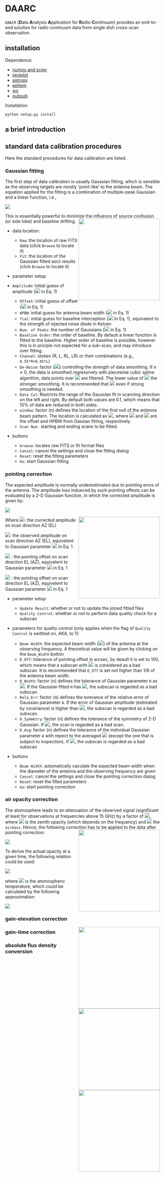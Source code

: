 

# DAARC

`DAACR` (**D**ata **A**nalysis **A**pplication for **R**adio **C**ontinuum) provides an end-to-end solution for radio continuum data from single dish cross-scan observation.



## installation

Dependence:

- [numpy and scipy](https://www.scipy.org/scipylib/download.html)
- [ppgplot](https://www.github.com/junliu/ppgplot/)
- [astropy](https://www.astropy.org/)
- [ephem](https://pypi.org/project/ephem/)
- [wx](https://wxpython.org/)
- [pubsub](https://github.com/schollii/pypubsub)



Installation:

`python setup.py install`



## a brief introduction







## standard data calibration procedures

Here the standard procedures for data calibration are listed.

### Gaussian fitting

 The first step of data calibration is usually Gaussian fitting, which is sensible as the observing targets are mostly 'point-like' to the antenna beam. The equation applied for the fitting is a combination of multiple-peak Gaussian and a linear function, i.e.,

<img src="https://render.githubusercontent.com/render/math?math=F(x)=\sum_{i=0}^N A_i\cdot e^{4\cdot ln2\frac{-(x-X_0)^2}{H^2}} + K\cdot x %2B B\quad\quad\quad(\rm{Eq}.\,\, 1)">

This is essentially powerful to minimize the influence of source confusion (or side lobe) and baseline drifting. <img align="right" width="265" src="demo/dialog_fitting.png">

- data location:
  - `Raw`: the location of raw FITS data (click `Browse` to locate it)
  - `Fit`: the location of the Gaussian fitted ascii results (click `Browse` to locate it)

- parameter setup
- `Amplitude`: initial guess of amplitude (<img src="https://render.githubusercontent.com/render/math?math=\rm{A}"> in Eq. 1)
  - `Offset`: initial guess of offset (<img src="https://render.githubusercontent.com/render/math?math=\rm{X}_0"> in Eq. 1)
  - `HPBW`: initial guess for antenna beam width (<img src="https://render.githubusercontent.com/render/math?math=\rm{H}"> in Eq. 1)
  - `Tcal`: initial guess for baseline interception (<img src="https://render.githubusercontent.com/render/math?math=\rm{B}"> In Eq. 1), equivalent to the strength of injected noise diode in Kelven
  - `Num. of Peaks`: the number of Gaussians (<img src="https://render.githubusercontent.com/render/math?math=\rm{N}"> in Eq. 1)
  - `Baseline Order`: the order of baseline. By default a linear function is fitted to the baseline. Higher order of baseline is possible, however this is in priciple not expected for a sub-scan, and may introduce over fitting.
  - `Channel`: stokes (R, L, RL, LR) or their combinations (e.g., `0.55*R+0.45*L`)
  - `De-Noise`: factor (<img src="https://render.githubusercontent.com/render/math?math=n">) controlling the strength of data smoothing. If $n\neq 0$, the data is smoothed regressively with  piecewise cubic spline algorithm, data points over <img src="https://render.githubusercontent.com/render/math?math=n\times rms"> are filtered. The lower value of <img src="https://render.githubusercontent.com/render/math?math=n"> the stronger smoothing. It is recommended that <img src="https://render.githubusercontent.com/render/math?math=n\geq 3"> even if strong smoothing is needed.
  - `Data Cut`: Restricts the range of the Gaussian fit in scanning direction on the left and right. By default both values are 0.1, which means that 10% of data are reduced in both sides.
  - `window`: factor (n) defines the location of the first null of the antenna beam pattern. The location is calculated as <img src="https://render.githubusercontent.com/render/math?math=\rm{X}_0\pm \rm{n}\cdot \rm{H}">, where <img src="https://render.githubusercontent.com/render/math?math=\rm{X}_0"> and <img src="https://render.githubusercontent.com/render/math?math=\rm{H}"> are the offset and HPBW from Gassian fitting, respectively.
  - `Scan Num.` starting and ending scans to be fitted.

- buttons
  - `browse`: locates raw FITS or fit format files
  - `Cancel`: cancel the settings and close the fitting dialog
  - `Reset`: reset the fitting parameters
  - `Go`: start Gaussian fitting

  


### pointing correction

The expected amplitude is normally underestimated due to pointing erros of the antenna. The amplitude loss indueced by such pointing offests can be evaluated by a 2-D Gaussian function, in which the corrected amplitude is given by:

 <img src="https://render.githubusercontent.com/render/math?math=A_{||}^{corr}=A_{||}^{obs}\cdot \exp(4\cdot ln2 \cdot \frac{X_{0\perp}^2}{H_{\perp}^2})\quad\quad\quad(\rm{Eq}.\,\, 2)">

<img align="right" width="265" src="demo/dialog_pointing.png"> Where <img src="https://render.githubusercontent.com/render/math?math=\rm{A}_{||}^{corr}">: the corrected amplitude on scan direction AZ (EL)

<img src="https://render.githubusercontent.com/render/math?math=\rm{A}_{||}^{obs}">: the observed amplitude on scan direction AZ (EL), equivelent to Gaussian parameter <img src="https://render.githubusercontent.com/render/math?math=\rm{A}"> in Eq. 1

<img src="https://render.githubusercontent.com/render/math?math=\rm{X}_{0\perp}"> : the pointing offset on scan direction EL (AZ), equivelent to Gaussian parameter <img src="https://render.githubusercontent.com/render/math?math=\rm{X}_0"> in Eq. 1

<img src="https://render.githubusercontent.com/render/math?math=\rm{H}_{\perp}"> : the pointing offset on scan direction EL (AZ), equivelent to Gaussian parameter <img src="https://render.githubusercontent.com/render/math?math=\rm{H}"> in Eq. 1

- parameter setup
  - `Update Result`: whether or not to update the joined fitted files
  - `Quality Control`: whether or not to perform data quality check for a subscan
- parameters for quality control (only applies when the flag of `Quality Control` is swithed on, AKA, to 1):
  - `Beam Width`: the expected beam width (<img src="https://render.githubusercontent.com/render/math?math=\rm{H}_\rm{expected}">) of the antenna at the observing frequency. A theoretical value will be given by clicking on the `Beam_Width` botton
  - `D_Off`: tolerance of pointing offset in arcsec, by deault it is set to 100, which means that a subscan with <img src="https://render.githubusercontent.com/render/math?math=|\rm{X}_0| \gt 100"> is considered as a bad subscan. It is recommended that `D_Off` is set not higher than 1/6 of the antenna beam width.
  - `D_Width`: factor (n) defines the tolerance of Gaussian parameter `H` as <img src="https://render.githubusercontent.com/render/math?math=\rm{n}\cdot \rm{H}_\rm{expected}">. If the Gaussian fitted `H` has <img src="https://render.githubusercontent.com/render/math?math=\rm{|H-H_expected|>n}\cdot \rm{H_expected}">, the subscan is regarded as a bad subscan.
  - `Rela_Err`: factor (n) defines the torerance of the relative error of Gaussian parameter `A`. If the error of Gaussian amplitude (estimated by covariance) is higher than <img src="https://render.githubusercontent.com/render/math?math=\rm{n}\cdot \rm{A}">, the subscan is regarded as a bad subscan.
  - `D_Symmetry`: factor (n) defines the tolerance of the symmetry of 2-D Gaussian. If <img src="https://render.githubusercontent.com/render/math?math=|\rm{A}_{\rm{AZ}}-\rm{A}_{\rm{EL}}|/(\rm{A}_{\rm{AZ}}%2B\rm{A}_{\rm{EL}})\geq 2\cdot \rm{n}">, the scan is regarded as a bad scan.
  - `D_Avg`: factor (n) defines the tolerance of the individual Gaussian parameter `A` with repect to the averaged <img src="https://render.githubusercontent.com/render/math?math=\rm{A}_\rm{ave}"> (except the one that is subject to inspection). If <img src="https://render.githubusercontent.com/render/math?math=|\rm{A}-\rm{A}_\rm{ave}|/\rm{A}_\rm{ave} \geq \rm{n}">, the subscan is regarded as a bad subscan

- buttons
  - `Beam Width`: automatically caculate the expected beam width when the diameter of the antenna and the observing frequency are given
  - `Cancel`: cancel the settings and close the pointing correction dialog
  - `Reset`: reset the filled parameters
  - `Go`: start pointing correction

### air opacity correction

The atomosphere leads to an attenuation of the observed signal (significant at least for observations at frequencies above 15 GHz) by a factor of <img src="https://render.githubusercontent.com/render/math?math=e^{\tau\cdot \rm{AM}}">, where <img src="https://render.githubusercontent.com/render/math?math=\tau"> is the zenith opacity (which depends on the frequency) and <img src="https://render.githubusercontent.com/render/math?math=\rm{AM}=1/ \rm{sin(ELV)}"> the `airmass`. Hence, the following correction has to be applied to the data after pointing correction: <img align="right" width="265" src="demo/dialog_tau.png">

<img src="https://render.githubusercontent.com/render/math?math=\rm{T}^{*}_\rm{A}=\rm{T}_\rm{A} \cdot e^{\tau \cdot \rm{AM}}">      

To derive the actual opacity at a given time, the following relation could be used:

<img src="https://render.githubusercontent.com/render/math?math=\rm{T}_\rm{sys}=\rm{T}_\rm{0}%2B\rm{T}_\rm{Atm} \cdot (1-e^{-\tau \cdot \rm{AM}}) \simeq \rm{T}_\rm{0}%2B\rm{T}_\rm{Atm} \cdot \tau \cdot \rm{AM} \quad\quad\quad(\rm{Eq}.\,\, 3)">

where <img src="https://render.githubusercontent.com/render/math?math=\rm{T}_\rm{ATM}"> is the atomospheric temperature, which could be calculated by the following approximation:

<img src="https://render.githubusercontent.com/render/math?math=\rm{T}_\rm{ATM}=1.12 \cdot \rm{T}_\rm{ground}-50\rm{K} \simeq \rm{T}_\rm{ground}-17\rm{K}">



### gain-elevation correction





<img align="right" width="265" src="demo/dialog_gain.png">





### gain-time correction



<img align="right" width="265" src="demo/dialog_time.png">





### absolute flux density conversion



<img align="right" width="265" src="demo/dialog_flux.png">

